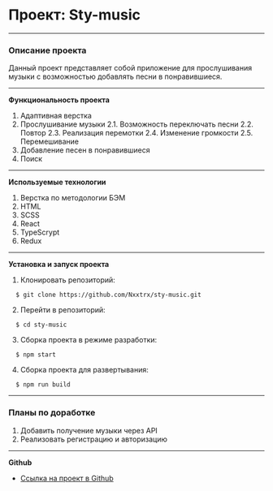 # Проект: Sty-music

------------------------------------------------------------------------

### Описание проекта

Данный проект представляет собой приложение для прослушивания музыки с возможностью добавлять песни в понравившиеся.

------------------------------------------------------------------------

**Функциональность проекта**

1. Адаптивная верстка
2. Прослушивание музыки
  2.1. Возможность переключать песни
  2.2. Повтор
  2.3. Реализация перемотки
  2.4. Изменение громкости
  2.5. Перемешивание
3. Добавление песен в понравившиеся
4. Поиск

------------------------------------------------------------------------

**Используемые технологии**

1. Верстка по методологии БЭМ
2. HTML
3. SCSS
4. React
5. TypeScrypt
6. Redux

------------------------------------------------------------------------

**Установка и запуск проекта**

1. Клонировать репозиторий:
```
  $ git clone https://github.com/Nxxtrx/sty-music.git
```
2. Перейти в репозиторий:
```
  $ cd sty-music
```
3. Сборка проекта в режиме разработки:
```
  $ npm start
```
4. Сборка проекта для развертывания:
```
  $ npm run build
```

------------------------------------------------------------------------

### Планы по доработке

1. Добавить получение музыки через API
2. Реализовать регистрацию и авторизацию

------------------------------------------------------------------------

**Github**

* [Ссылка на проект в Github](https://nxxtrx.github.io/sty-music)
